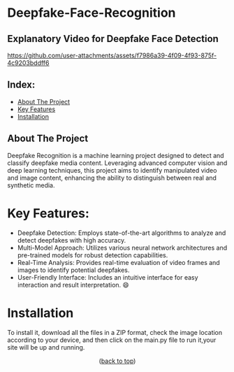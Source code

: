 <a id="readme-top"></a>

# Deepfake-Face-Recognition

## Explanatory Video for Deepfake Face Detection
https://github.com/user-attachments/assets/f7986a39-4f09-4f93-875f-4c9203bddff6
## Index: 
- [About The Project](#About-The-Project)
- [Key Features](#Key-Features)
- [Installation](#Installation)
<!-- ABOUT THE PROJECT -->
## About The Project
Deepfake Recognition is a machine learning project designed to detect and classify deepfake media content. Leveraging advanced computer vision and deep learning techniques, this project aims to identify manipulated video and image content, enhancing the ability to distinguish between real and synthetic media.

# Key Features:
* Deepfake Detection: Employs state-of-the-art algorithms to analyze and detect deepfakes with high accuracy.
* Multi-Model Approach: Utilizes various neural network architectures and pre-trained models for robust detection capabilities.
* Real-Time Analysis: Provides real-time evaluation of video frames and images to identify potential deepfakes.
* User-Friendly Interface: Includes an intuitive interface for easy interaction and result interpretation. :smile:

# Installation
To install it, download all the files in a ZIP format, check the image location according to your device, and then click on the main.py file to run it,your site will be up and running.

<p align="center">(<a href="#readme-top">back to top</a>)</p>







